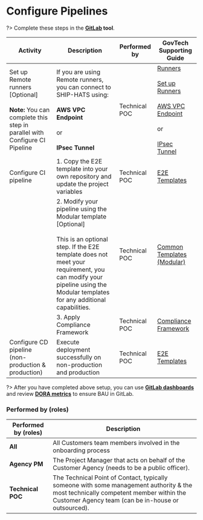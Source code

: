 # Configure Pipelines

?> Complete these steps in the **[GitLab](https://sgts.gitlab-dedicated.com/) tool**.

|Activity|Description|Performed by|GovTech Supporting Guide|  
|---|---|---|---|
|Set up Remote runners [Optional]<br><br>**Note:** You can complete this step in parallel with Configure CI Pipeline|If you are using Remote runners, you can connect to SHIP-HATS using:<br><br> **AWS VPC Endpoint** <br><br>or<br><br> **IPsec Tunnel**|Technical POC|[Runners](runners)<br><br>[Set up Runners](gitlab-runners)<br><br>[AWS VPC Endpoint](aws-vpc-endpoint)<br><br>or <br><br>[IPsec Tunnel](ipsec-tunnel)
|Configure CI pipeline|1. Copy the E2E template into your own repository and update the project variables|Technical POC|[E2E Templates](pipeline-templates)
||2. Modify your pipeline using the Modular template [Optional]<br><br>This is an optional step. If the E2E template does not meet your requirement, you can modify your pipeline using the Modular templates for any additional capabilities.|Technical POC|[Common Templates (Modular)](pipeline-templates)
||3. Apply Compliance Framework|Technical POC|[Compliance Framework](compliance-framework)
|Configure CD pipeline <br>(non-production & production)| Execute deployment successfully on non-production and production|Technical POC|[E2E Templates](pipeline-templates)

?> After you have completed above setup, you can use **[GitLab dashboards](dashboards)** and review **[DORA metrics](dashboards)** to ensure BAU in GitLab.


### Performed by (roles)

|Performed by (roles)| Description|  
|---|---|
**All** |All Customers team members involved in the onboarding process
**Agency PM**| The Project Manager that acts on behalf of the Customer Agency (needs to be a public officer).
**Technical POC** |The Technical Point of Contact, typically someone with some management authority & the most technically competent member within the Customer Agency team (can be in-house or outsourced).